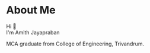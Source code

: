 <body >

# About Me

<p> Hi 👋 <br> I'm Amith Jayapraban <br> </p>
MCA graduate from College of Engineering, Trivandrum. <p> 











